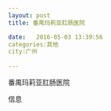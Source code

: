 ```yaml
--- 
layout: post 
title: 番禺玛莉亚肛肠医院

date:   2016-05-03 13:39:56 
categories:其他  
city:广州
  
--- 
```

   
番禺玛莉亚肛肠医院

信息

